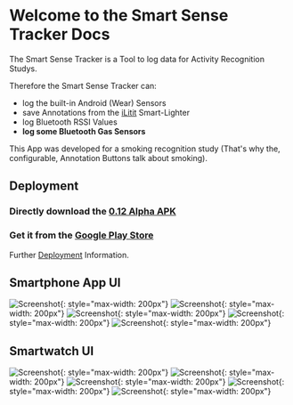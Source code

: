 # Welcome to the Smart Sense Tracker Docs

The Smart Sense Tracker is a Tool to log data for Activity Recognition Studys.

Therefore the Smart Sense Tracker can:  

* log the built-in Android (Wear) Sensors
* save Annotations from the [iLitit](https://github.com/pscholl/iLitIt_Android) Smart-Lighter
* log Bluetooth RSSI Values
* **log some Bluetooth Gas Sensors** 



This App was developed for a smoking recognition study (That's why the, configurable, Annotation Buttons talk about smoking).

## Deployment

### Directly download the [0.12 Alpha APK ](smart_sense_tracker.apk)

### Get it from the [Google Play Store](https://play.google.com/store/apps/details?id=ess.imu_logger)

Further [Deployment](deploy) Information.


## Smartphone App UI

![Screenshot](img/start.png){: style="max-width: 200px"}
![Screenshot](img/general.png){: style="max-width: 200px"}
![Screenshot](img/recording.png){: style="max-width: 200px"}
![Screenshot](img/upload.png){: style="max-width: 200px"}
![Screenshot](img/notification.png){: style="max-width: 200px"}


## Smartwatch UI

![Screenshot](img/wear-anot.png){: style="max-width: 200px"}
![Screenshot](img/wear-card.png){: style="max-width: 200px"}
![Screenshot](img/wear-not-anot.png){: style="max-width: 200px"}
![Screenshot](img/wear-not-start.png){: style="max-width: 200px"}
![Screenshot](img/wear-start.png){: style="max-width: 200px"}
